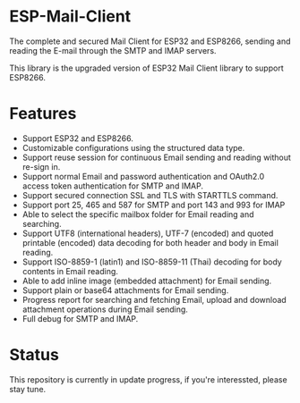 # ESP-Mail-Client

The complete and secured Mail Client for ESP32 and ESP8266, sending and reading the E-mail through the SMTP and IMAP servers.

This library is the upgraded version of ESP32 Mail Client library to support ESP8266.

# Features

- Support ESP32 and ESP8266.
- Customizable configurations using the structured data type.
- Support reuse session for continuous Email sending and reading without re-sign in.
- Support normal Email and password authentication and OAuth2.0 access token authentication for SMTP and IMAP.
- Support secured connection SSL and TLS with STARTTLS command.
- Support port 25, 465 and 587 for SMTP and port 143 and 993 for IMAP
- Able to select the specific mailbox folder for Email reading and searching.
- Support UTF8 (international headers), UTF-7 (encoded) and quoted printable (encoded) data decoding for both header and body in Email reading.
- Support ISO-8859-1 (latin1)  and ISO-8859-11 (Thai) decoding for body contents in Email reading.
- Able to add inline image (embedded attachment) for Email sending.
- Support plain or base64 attachments for Email sending.
- Progress report for searching and fetching Email, upload and download attachment operations during Email sending.
- Full debug for SMTP and IMAP.

# Status
This repository is currently in update progress, if you're interessted, please stay tune.
